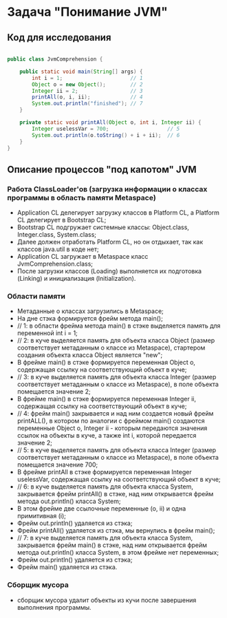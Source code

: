 # Задача "Понимание JVM"

## Код для исследования
```java

public class JvmComprehension {

    public static void main(String[] args) {
        int i = 1;                      // 1
        Object o = new Object();        // 2
        Integer ii = 2;                 // 3
        printAll(o, i, ii);             // 4
        System.out.println("finished"); // 7
    }

    private static void printAll(Object o, int i, Integer ii) {
        Integer uselessVar = 700;                   // 5
        System.out.println(o.toString() + i + ii);  // 6
    }
}

```
## Описание процессов "под капотом" JVM

### Работа ClassLoader'ов (загрузка информации о классах программы в область памяти Metaspace)

- Application CL делегирует загрузку классов в Platform CL, а Platform CL делегирует в Bootstrap CL;
- Bootstrap CL подгружает системные классы: Object.class, Integer.class, System.class;
- Далее должен отработать Platform CL, но он отдыхает, так как классов java.util в коде нет;
- Application CL загружает в Metaspace класс JvmComprehension.class;
- После загрузки классов (Loading) выполняется их подготовка (Linking) и инициализация (Initialization).

### Области памяти
 
- Метаданные о классах загрузились в Metaspace;
- На дне стэка формируется фрейм метода main();
- // 1: в области фрейма метода main() в стэке выделяется память для переменной int i = 1;
- // 2: в куче выделяется память для объекта класса Object (размер соответствует метаданным о классе из Metaspace), стартером создания объекта класса Object является "new";
- В фрейме main() в стэке формируется переменная Object o, содержащая ссылку на соответствующий объект в куче;
- // 3: в куче выделяется память для объекта класса Integer (размер соответствует метаданным о классе из Metaspace), в поле объекта помещается значение 2;
- В фрейме main() в стэке формируется переменная Integer ii, содержащая ссылку на соответствующий объект в куче;
- // 4: фрейм main() закрывается и над ним создается новый фрейм printALL(), в котором по аналогии с фреймом main() создаются переменные Object o, Integer ii - которым передаются значения ссылок на объекты в куче, а также int i, которой передается значение 2;
- // 5: в куче выделяется память для объекта класса Integer (размер соответствует метаданным о классе из Metaspace), в поле объекта помещается значение 700;
- В фрейме printAll в стэке формируется переменная Integer uselessVar, содержащая ссылку на соответствующий объект в куче;
- // 6: в куче выделяется память для объекта класса System, закрывается фрейм printAll() в стэке, над ним открывается фрейм метода out.println() класса System;
- В этом фрейме две ссылочные переменные (o, ii) и одна примитивная (i);
- Фрейм out.println() удаляется из стэка;
- Фрейм printAll() удаляется из стэка, мы вернулись в фрейм main();
- // 7: в куче выделяется память для объекта класса System, закрывается фрейм main() в стэке, над ним открывается фрейм метода out.println() класса System, в этом фрейме нет переменных;
- Фрейм out.println() удаляется из стэка;
- Фрейм main() удаляется из стэка. 
 
### Сборщик мусора
- сборщик мусора удалит объекты из кучи после завершения выполнения программы.
